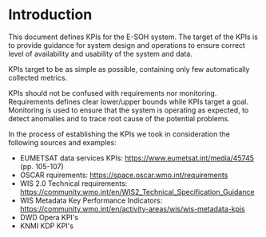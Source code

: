 # Introduction

This document defines KPIs for the E-SOH system. The target of the KPIs is to provide guidance for system design and operations to ensure correct level of availability and usability of the system and data. 

KPIs target to be as simple as possible, containing only few automatically collected metrics.

KPIs should not be confused with requirements nor monitoring. Requirements defines clear lower/upper bounds while KPIs target a goal. Monitoring is used to ensure that the system is operating as expected, to detect anomalies and to trace root cause of the potential problems.

In the process of establishing the KPIs we took in consideration the following sources and examples:
- EUMETSAT data services KPIs: https://www.eumetsat.int/media/45745 (pp. 105-107)
- OSCAR rquirements: https://space.oscar.wmo.int/requirements
- WIS 2.0 Technical requirements: https://community.wmo.int/en/WIS2_Technical_Specification_Guidance
- WIS Metadata Key Performance Indicators: https://community.wmo.int/en/activity-areas/wis/wis-metadata-kpis
- DWD Opera KPI's
- KNMI KDP KPI's
